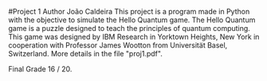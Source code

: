 #Project 1 Author João Caldeira
This project is a program made in Python with the objective to simulate the Hello Quantum game. The Hello Quantum game is a puzzle designed to teach the principles of quantum computing. This game was designed by IBM Research in Yorktown Heights, New York in cooperation with Professor James Wootton from Universität Basel, Switzerland. More details in the file "proj1.pdf".

Final Grade 16 / 20.
